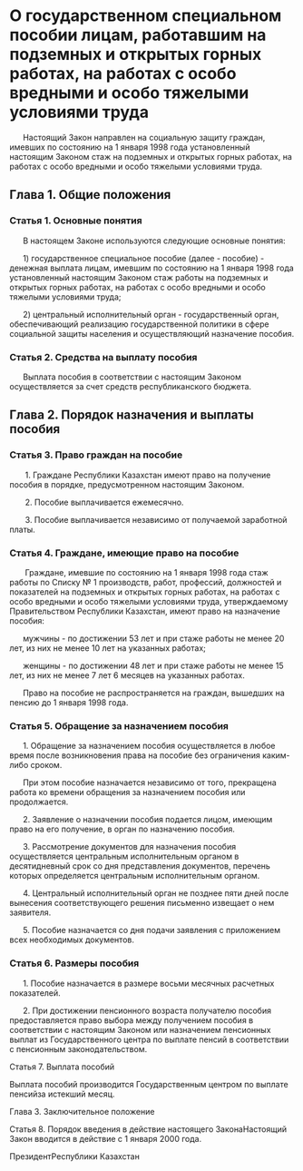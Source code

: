 # О государственном специальном пособии лицам, работавшим на подземных и открытых горных работах, на работах с особо вредными и особо тяжелыми условиями труда

      Настоящий Закон направлен на социальную защиту граждан, имевших по состоянию на 1 января 1998 года установленный настоящим Законом стаж на подземных и открытых горных работах, на работах с особо вредными и особо тяжелыми условиями труда.

## Глава 1. Общие положения

### Статья 1. Основные понятия

      В настоящем Законе используются следующие основные понятия:

      1) государственное специальное пособие (далее - пособие) - денежная выплата лицам, имевшим по состоянию на 1 января 1998 года установленный настоящим Законом стаж работы на подземных и открытых горных работах, на работах с особо вредными и особо тяжелыми условиями труда;

      2) центральный исполнительный орган - государственный орган, обеспечивающий реализацию государственной политики в сфере социальной защиты населения и осуществляющий назначение пособия.

### Статья 2. Средства на выплату пособия

      Выплата пособия в соответствии с настоящим Законом осуществляется за счет средств республиканского бюджета.

## Глава 2. Порядок назначения и выплаты пособия

### Статья 3. Право граждан на пособие

       1. Граждане Республики Казахстан имеют право на получение пособия в порядке, предусмотренном настоящим Законом.

       2. Пособие выплачивается ежемесячно.

       3. Пособие выплачивается независимо от получаемой заработной платы.

### Статья 4. Граждане, имеющие право на пособие

       Граждане, имевшие по состоянию на 1 января 1998 года стаж работы по Списку № 1 производств, работ, профессий, должностей и показателей на подземных и открытых горных работах, на работах с особо вредными и особо тяжелыми условиями труда, утверждаемому Правительством Республики Казахстан, имеют право на назначение пособия:

      мужчины - по достижении 53 лет и при стаже работы не менее 20 лет, из них не менее 10 лет на указанных работах;

      женщины - по достижении 48 лет и при стаже работы не менее 15 лет, из них не менее 7 лет 6 месяцев на указанных работах.

      Право на пособие не распространяется на граждан, вышедших на пенсию до 1 января 1998 года.

### Статья 5. Обращение за назначением пособия

      1. Обращение за назначением пособия осуществляется в любое время после возникновения права на пособие без ограничения каким-либо сроком.

      При этом пособие назначается независимо от того, прекращена работа ко времени обращения за назначением пособия или продолжается.

      2. Заявление о назначении пособия подается лицом, имеющим право на его получение, в орган по назначению пособия.

      3. Рассмотрение документов для назначения пособия осуществляется центральным исполнительным органом в десятидневный срок со дня представления документов, перечень которых определяется центральным исполнительным органом.

      4. Центральный исполнительный орган не позднее пяти дней после вынесения соответствующего решения письменно извещает о нем заявителя.

      5. Пособие назначается со дня подачи заявления с приложением всех необходимых документов.

### Статья 6. Размеры пособия

      1. Пособие назначается в размере восьми месячных расчетных показателей.

      2. При достижении пенсионного возраста получателю пособия предоставляется право выбора между получением пособия в соответствии с настоящим Законом или назначением пенсионных выплат из Государственного центра по выплате пенсий в соответствии с пенсионным законодательством.

Статья 7. Выплата пособий

Выплата пособий производится Государственным центром по выплате пенсийза истекший месяц.

Глава 3. Заключительное положение

Статья 8. Порядок введения в действие настоящего ЗаконаНастоящий Закон вводится в действие с 1 января 2000 года.

ПрезидентРеспублики Казахстан

